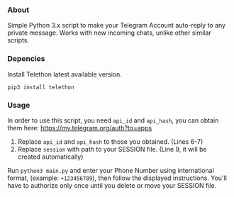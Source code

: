 ### About
Simple Python 3.x script to make your Telegram Account auto-reply to any private message.
Works with new incoming chats, unlike other similar scripts.

### Depencies
Install Telethon latest available version.
```
pip3 install telethon
```

### Usage
In order to use this script, you need `api_id` and `api_hash`, you can obtain them here: https://my.telegram.org/auth?to=apps

1. Replace `api_id` and `api_hash` to those you obtained. (Lines 6-7)
2. Replace `session` with path to your SESSION file. (Line 9, it will be created automatically)

Run `python3 main.py` and enter your Phone Number using international format, (example: `+123456789`), then follow the displayed instructions. You'll have to authorize only once until you delete or move your SESSION file.

